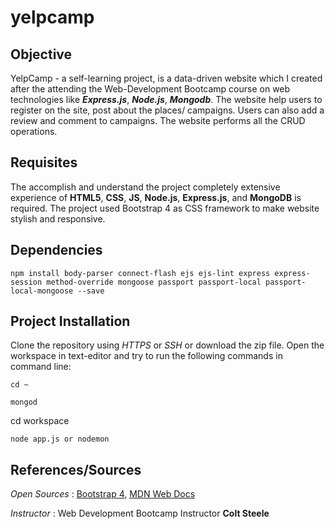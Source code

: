 # yelpcamp

## Objective
YelpCamp - a self-learning project, is a data-driven website which I created after the attending the Web-Development Bootcamp course on web
technologies like **_Express.js_**, **_Node.js_**, **_Mongodb_**. The website help users to register on the site, post about the places/
campaigns. Users can also add a review and comment to campaigns. The website performs all the CRUD operations.

## Requisites
The accomplish and understand the project completely extensive experience of **HTML5**, **CSS**, **JS**, **Node.js**, **Express.js**, 
and **MongoDB** is required. The project used Bootstrap 4 as CSS framework to make website stylish and responsive.

## Dependencies
```
npm install body-parser connect-flash ejs ejs-lint express express-session method-override mongoose passport passport-local passport-local-mongoose --save
```

## Project Installation
Clone the repository using _HTTPS_ or _SSH_ or download the zip file. Open the workspace in text-editor and try to run the following 
commands in command line:
```
cd ~
```
```
mongod
```
cd workspace
```
node app.js or nodemon 
```

## References/Sources
_Open Sources_ : [Bootstrap 4](https://getbootstrap.com/docs/4.0/getting-started/introduction/), [MDN Web Docs](https://developer.mozilla.org/en-US/docs)

_Instructor_ : Web Development Bootcamp Instructor **Colt Steele**






 


